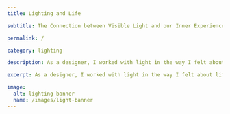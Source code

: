 ```yaml
---
title: Lighting and Life

subtitle: The Connection between Visible Light and our Inner Experience of Light

permalink: /

category: lighting

description: As a designer, I worked with light in the way I felt about life. What we do speaks to our inner souls. The work we do displays much of who we are.

excerpt: As a designer, I worked with light in the way I felt about life. I was concerned with the connection between visible light and our inner experience of light. What we do speaks to our inner souls. The work we do displays much of who we are.

image: 
  alt: lighting banner
  name: /images/light-banner
---
```

